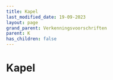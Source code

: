 ```yaml
---
title: Kapel
last_modified_date: 19-09-2023
layout: page
grand_parent: Verkenningsvoorschriften
parent: K
has_children: false
---
```


Kapel
=====

